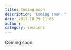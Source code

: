 ```yaml
---
title: Coming soon　
description: "Coming soon　"
date: 2017-10-29 11:05
author: 
category: sessions
---
```

Coming soon　